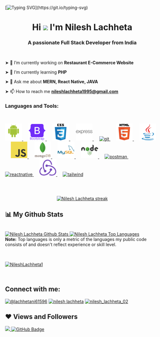 [![Typing SVG](https://readme-typing-svg.herokuapp.com?size=24&width=600&lines=Welcome+To+Nilesh+GitHub+Profile!)](https://git.io/typing-svg)


<h1 align="center">Hi <img src="https://raw.githubusercontent.com/MartinHeinz/MartinHeinz/master/wave.gif" width="30px" style="color:white"> I'm Nilesh Lachheta</h1>
<h3 align="center">A passionate Full Stack Developer from India</h3


<br>
<br>

➤  🔭 I’m currently working on **Restaurant E-Commerce Website**

➤  🌱 I’m currently learning **PHP**

➤  💬 Ask me about **MERN, React Native, JAVA**

➤  📫 How to reach me **nileshlachheta1995@gmail.com**


<h3 align="left">Languages and Tools:</h3>
<br>
<p align="left">
    <a href="https://developer.android.com" target="_blank" rel="noreferrer"> 
        <img src="https://raw.githubusercontent.com/devicons/devicon/master/icons/android/android-original-wordmark.svg" alt="android" width="55" height="55"/>
    </a> &emsp;
    <a href="https://getbootstrap.com" target="_blank" rel="noreferrer"> 
        <img src="https://raw.githubusercontent.com/devicons/devicon/master/icons/bootstrap/bootstrap-plain-wordmark.svg" alt="bootstrap" width="55" height="55"/> 
    </a> &emsp;
    <a href="https://www.w3schools.com/css/" target="_blank" rel="noreferrer">  
        <img src="https://raw.githubusercontent.com/devicons/devicon/master/icons/css3/css3-original-wordmark.svg" alt="css3" width="55" height="55"/>
    </a> &emsp;
    <a href="https://expressjs.com" target="_blank" rel="noreferrer">  
        <img src="https://raw.githubusercontent.com/devicons/devicon/master/icons/express/express-original-wordmark.svg" alt="express" width="55" height="55"/>
    </a> &emsp;
    <a href="https://git-scm.com/" target="_blank" rel="noreferrer">  
        <img src="https://www.vectorlogo.zone/logos/git-scm/git-scm-icon.svg" alt="git" width="55" height="55"/> 
    </a> &emsp;
    <a href="https://www.w3.org/html/" target="_blank" rel="noreferrer">  
        <img src="https://raw.githubusercontent.com/devicons/devicon/master/icons/html5/html5-original-wordmark.svg" alt="html5" width="55" height="55"/> 
    </a> &emsp;
    <a href="https://www.java.com" target="_blank" rel="noreferrer">  
        <img src="https://raw.githubusercontent.com/devicons/devicon/master/icons/java/java-original.svg" alt="java" width="55" height="55"/> 
    </a> &emsp;
    <a href="https://developer.mozilla.org/en-US/docs/Web/JavaScript" target="_blank" rel="noreferrer">  
        <img src="https://raw.githubusercontent.com/devicons/devicon/master/icons/javascript/javascript-original.svg" alt="javascript" width="55" height="55"/> 
    </a> &emsp;
    <a href="https://www.mongodb.com/" target="_blank" rel="noreferrer">  
        <img src="https://raw.githubusercontent.com/devicons/devicon/master/icons/mongodb/mongodb-original-wordmark.svg" alt="mongodb" width="55" height="55"/> 
    </a> &emsp;
    <a href="https://www.mysql.com/" target="_blank" rel="noreferrer">  
        <img src="https://raw.githubusercontent.com/devicons/devicon/master/icons/mysql/mysql-original-wordmark.svg" alt="mysql" width="55" height="55"/> 
    </a> &emsp;
    <a href="https://nodejs.org" target="_blank" rel="noreferrer">  
        <img src="https://raw.githubusercontent.com/devicons/devicon/master/icons/nodejs/nodejs-original-wordmark.svg" alt="nodejs" width="55" height="55"/> 
    </a> &emsp;
    <a href="https://postman.com" target="_blank" rel="noreferrer">  
        <img src="https://www.vectorlogo.zone/logos/getpostman/getpostman-icon.svg" alt="postman" width="55" height="55"/> 
    </a> &emsp;
    <a href="https://reactnative.dev/" target="_blank" rel="noreferrer">  
        <img src="https://reactnative.dev/img/header_logo.svg" alt="reactnative" width="55" height="55"/> 
    </a> &emsp;
    <a href="https://redux.js.org" target="_blank" rel="noreferrer">  
        <img src="https://raw.githubusercontent.com/devicons/devicon/master/icons/redux/redux-original.svg" alt="redux" width="55" height="55"/> 
    </a> &emsp;
    <a href="https://tailwindcss.com/" target="_blank" rel="noreferrer">  
        <img src="https://www.vectorlogo.zone/logos/tailwindcss/tailwindcss-icon.svg" alt="tailwind" width="55" height="55"/> 
    </a> 
</p>


<br/>
<br/>

<p align="center">
    <a href="https://github.com/NileshLachheta1/github-readme-streak-stats">
        <img title="🔥 Get streak stats for your profile at git.io/streak-stats" alt="Nilesh Lachheta streak" src="https://github-readme-streak-stats.herokuapp.com/?user=NileshLachheta1&theme=black-ice&hide_border=true&stroke=0000&background=060A0CD0"/>
    </a>
</p>

## 📊 My Github Stats
  <br/>
    <a href="https://github.com/NileshLachheta1/github-readme-stats">
    <img alt="Nilesh Lachheta Github Stats" src="https://github-readme-stats.vercel.app/api?username=NileshLachheta1&show_icons=true&count_private=true&theme=react&hide_border=true&bg_color=0D1117" />
    </a>
  <a href="https://github.com/cur10sDEV/github-readme-stats">
  <img alt="Nilesh Lachheta Top Languages" src="https://github-readme-stats.vercel.app/api/top-langs/?username=NileshLachheta1&langs_count=8&count_private=true&layout=compact&theme=react&hide_border=true&bg_color=0D1117" />
  </a>
  <br/>
  <b>Note:</b> Top languages is only a metric of the languages my public code consists of and doesn't reflect experience or skill level.

<br/>
<br/>

<br/>
<p align="left" gap="5px"> 
  <a href="https://github.com/ryo-ma/github-profile-trophy">
    <img src="https://github-profile-trophy.vercel.app/?username=NileshLachheta1" alt="NileshLachheta1" />
  </a> 
</p>

<br/>

## Connect with me:
<p align="left">
<!-- <a href="https://linkedin.com/in/hemantpr88" target="blank"><img align="center" src="https://raw.githubusercontent.com/rahuldkjain/github-profile-readme-generator/master/src/images/icons/Social/linked-in-alt.svg" alt="hemantpr88" height="30" width="40" /></a>
<a href="https://instagram.com/h_hemant_p" target="blank"><img align="center" src="https://raw.githubusercontent.com/rahuldkjain/github-profile-readme-generator/master/src/images/icons/Social/instagram.svg" alt="h_hemant_p" height="30" width="40" /></a> -->

<a href="https://twitter.com/@lachhetani61596" target="blank"><img align="center" src="https://raw.githubusercontent.com/rahuldkjain/github-profile-readme-generator/master/src/images/icons/Social/twitter.svg" alt="@lachhetani61596" height="30" width="40" /></a>
<a href="https://linkedin.com/in/nilesh lachheta" target="blank"><img align="center" src="https://raw.githubusercontent.com/rahuldkjain/github-profile-readme-generator/master/src/images/icons/Social/linked-in-alt.svg" alt="nilesh lachheta" height="30" width="40" /></a>
<a href="https://instagram.com/nilesh_lachheta_02" target="blank"><img align="center" src="https://raw.githubusercontent.com/rahuldkjain/github-profile-readme-generator/master/src/images/icons/Social/instagram.svg" alt="nilesh_lachheta_02" height="30" width="40" /></a>
</p>

## ❤ Views and Followers
<a href="https://github.com/Meghna-DAS/github-profile-views-counter">
    <img src="https://komarev.com/ghpvc/?username=NileshLachheta1">
</a>   
<a href="https://github.com/NileshLachheta1?tab=followers"><img src="https://img.shields.io/github/followers/NileshLachheta1?label=Followers&style=social" alt="GitHub Badge"></a>
